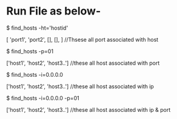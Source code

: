 # Run File as below- 

$ find_hosts -ht='hostid'

[ 'port1', 'port2', [], [], ]		//Thsese all port associated with host          



$ find_hosts -p=01

['host1', 'host2', 'host3..']		//these all host associated with port




$ find_hosts -i=0.0.0.0

['host1', 'host2', 'host3..']		//these all host associated with ip



$ find_hosts -i=0.0.0.0 -p=01

['host1', 'host2', 'host3..']    //these all host associated with ip & port






